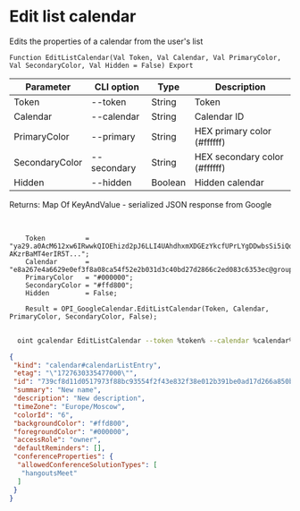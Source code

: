﻿---
sidebar_position: 5
---

# Edit list calendar
 Edits the properties of a calendar from the user's list



`Function EditListCalendar(Val Token, Val Calendar, Val PrimaryColor, Val SecondaryColor, Val Hidden = False) Export`

  | Parameter | CLI option | Type | Description |
  |-|-|-|-|
  | Token | --token | String | Token |
  | Calendar | --calendar | String | Calendar ID |
  | PrimaryColor | --primary | String | HEX primary color (#ffffff) |
  | SecondaryColor | --secondary | String | HEX secondary color (#ffffff) |
  | Hidden | --hidden | Boolean | Hidden calendar |

  
  Returns:  Map Of KeyAndValue - serialized JSON response from Google

<br/>




```bsl title="Code example"
    Token          = "ya29.a0AcM612xw6IRwwkQIOEhizd2pJ6LLI4UAhdhxmXDGEzYkcfUPrLYgDDwbsSi5iQdc78WPs_1_Qor5KipuV6mAIvr6z-AKzrBaMT4erIR5T...";
    Calendar       = "e8a267e4a6629e0ef3f8a08ca54f52e2b031d3c40bd27d2866c2ed083c6353ec@group.calendar.google.com";
    PrimaryColor   = "#000000";
    SecondaryColor = "#ffd800";
    Hidden         = False;

    Result = OPI_GoogleCalendar.EditListCalendar(Token, Calendar, PrimaryColor, SecondaryColor, False);
```



```sh title="CLI command example"
    
  oint gcalendar EditListCalendar --token %token% --calendar %calendar% --primary %primary% --secondary %secondary% --hidden %hidden%

```

```json title="Result"
{
 "kind": "calendar#calendarListEntry",
 "etag": "\"1727630335477000\"",
 "id": "739cf8d11d0517973f88bc93554f2f43e832f38e012b391be0ad17d266a850bc@group.calendar.google.com",
 "summary": "New name",
 "description": "New description",
 "timeZone": "Europe/Moscow",
 "colorId": "6",
 "backgroundColor": "#ffd800",
 "foregroundColor": "#000000",
 "accessRole": "owner",
 "defaultReminders": [],
 "conferenceProperties": {
  "allowedConferenceSolutionTypes": [
   "hangoutsMeet"
  ]
 }
}
```
